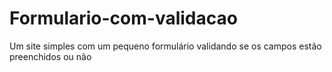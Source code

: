 # Formulario-com-validacao
Um site simples com um pequeno formulário validando se os campos estão preenchidos ou não
